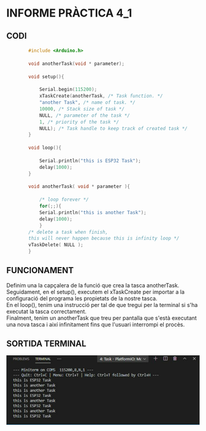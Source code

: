 # **INFORME PRÀCTICA 4_1** #
## **CODI** ##
```c++
        #include <Arduino.h>

        void anotherTask(void * parameter);

        void setup(){
            
            Serial.begin(115200);  
            xTaskCreate(anotherTask, /* Task function. */  
            "another Task", /* name of task. */
            10000, /* Stack size of task */
            NULL, /* parameter of the task */
            1, /* priority of the task */
            NULL); /* Task handle to keep track of created task */  
        }  

        void loop(){
            
            Serial.println("this is ESP32 Task");
            delay(1000);
        }

        void anotherTask( void * parameter ){
            
            /* loop forever */
            for(;;){
            Serial.println("this is another Task");
            delay(1000);
            }
        /* delete a task when finish,
        this will never happen because this is infinity loop */  
        vTaskDelete( NULL );  
        }
```
## **FUNCIONAMENT** ##
Definim una la capçalera de la funció que crea la tasca anotherTask.  
Seguidament, en el setup(), executem el xTaskCreate per importar a la configuració del programa les propietats de la nostre tasca.  
En el loop(), tenim una instrucció per tal de que tregui per la terminal si s'ha executat la tasca correctament.  
Finalment, tenim un anotherTask que treu per pantalla que s'està executant una nova tasca i així infinitament fins que l'usuari interrompi el procès.  

## **SORTIDA TERMINAL** ##
![](Imatge.png)